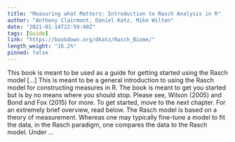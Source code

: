 ```yaml
---
title: "Measuring what Matters: Introduction to Rasch Analysis in R"
author: "Anthony Clairmont, Daniel Katz, Mike Wilton"
date: "2021-01-14T22:59:40Z"
tags: [Guide]
link: "https://bookdown.org/dkatz/Rasch_Biome/"
length_weight: "16.2%"
pinned: false
---
```


This book is meant to be used as a guide for getting started using the Rasch model [...] This is meant to be a general introduction to using the Rasch model for constructing measures in R. The book is meant to get you started but is by no means where you should stop. Please see, Wilson (2005) and Bond and Fox (2015) for more. To get started, move to the next chapter. For an extremely brief overview, read below. The Rasch model is based on a theory of measurement. Whereas one may typically fine-tune a model to fit the data, in the Rasch paradigm, one compares the data to the Rasch model. Under  ...
